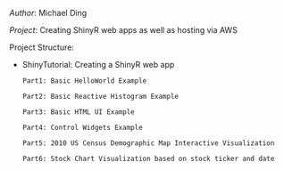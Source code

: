 *Author*: Michael Ding

*Project*: Creating ShinyR web apps as well as hosting via AWS

Project Structure:
- ShinyTutorial: Creating a ShinyR web app
      
      Part1: Basic HelloWorld Example
      
      Part2: Basic Reactive Histogram Example
      
      Part3: Basic HTML UI Example

      Part4: Control Widgets Example
      
      Part5: 2010 US Census Demographic Map Interactive Visualization
      
      Part6: Stock Chart Visualization based on stock ticker and date
